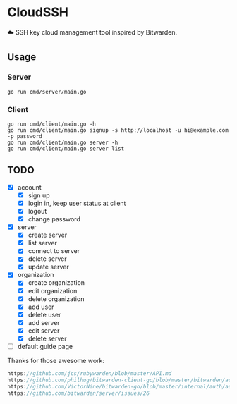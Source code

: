 # CloudSSH

:cloud: SSH key cloud management tool inspired by Bitwarden.

## Usage

### Server

```shell
go run cmd/server/main.go
```

### Client

```shell
go run cmd/client/main.go -h
go run cmd/client/main.go signup -s http://localhost -u hi@example.com -p password
go run cmd/client/main.go server -h
go run cmd/client/main.go server list
```

## TODO

- [x] account
  - [x] sign up
  - [x] login in, keep user status at client
  - [x] logout
  - [x] change password
- [x] server
  - [x] create server
  - [x] list server
  - [x] connect to server
  - [x] delete server
  - [x] update server
- [x] organization
  - [x] create organization
  - [x] edit organization
  - [x] delete organization
  - [x] add user
  - [x] delete user
  - [x] add server
  - [x] edit server
  - [x] delete server
- [ ] default guide page

Thanks for those awesome work:

```go
https://github.com/jcs/rubywarden/blob/master/API.md
https://github.com/philhug/bitwarden-client-go/blob/master/bitwarden/authentication.go
https://github.com/VictorNine/bitwarden-go/blob/master/internal/auth/auth.go
https://github.com/bitwarden/server/issues/26
```

